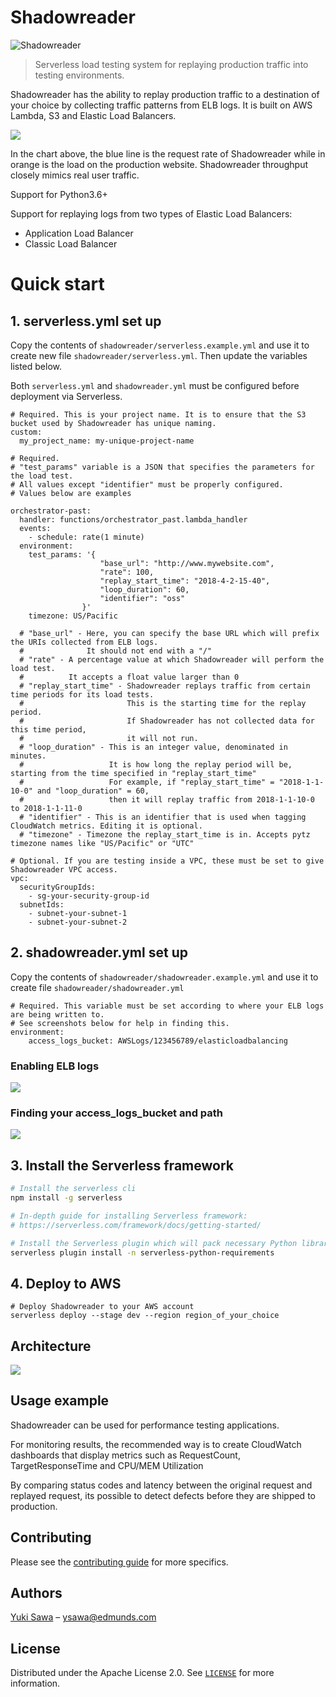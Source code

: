 # Shadowreader

![Shadowreader](imgs/shadowreader.png)

> Serverless load testing system for replaying production traffic into testing environments.

Shadowreader has the ability to replay production traffic to a destination of your choice by collecting traffic patterns from ELB logs. It is built on AWS Lambda, S3 and Elastic Load Balancers.

![](imgs/example1.png)

In the chart above, the blue line is the request rate of Shadowreader while in orange is the load on the production website. Shadowreader throughput closely mimics real user traffic.

Support for Python3.6+

Support for replaying logs from two types of Elastic Load Balancers:

- Application Load Balancer
- Classic Load Balancer

# Quick start

## 1. serverless.yml set up

Copy the contents of `shadowreader/serverless.example.yml` and use it to create new file `shadowreader/serverless.yml`. Then update the variables listed below.

Both `serverless.yml` and `shadowreader.yml` must be configured before deployment via Serverless.

```
# Required. This is your project name. It is to ensure that the S3 bucket used by Shadowreader has unique naming.
custom:
  my_project_name: my-unique-project-name
```

```
# Required.
# "test_params" variable is a JSON that specifies the parameters for the load test.
# All values except "identifier" must be properly configured.
# Values below are examples

orchestrator-past:
  handler: functions/orchestrator_past.lambda_handler
  events:
    - schedule: rate(1 minute)
  environment:
    test_params: '{
                    "base_url": "http://www.mywebsite.com",
                    "rate": 100,
                    "replay_start_time": "2018-4-2-15-40",
                    "loop_duration": 60,
                    "identifier": "oss"
                }'
    timezone: US/Pacific

  # "base_url" - Here, you can specify the base URL which will prefix the URIs collected from ELB logs.
  #              It should not end with a "/"
  # "rate" - A percentage value at which Shadowreader will perform the load test.
  #          It accepts a float value larger than 0
  # "replay_start_time" - Shadowreader replays traffic from certain time periods for its load tests.
  #                       This is the starting time for the replay period.
  #                       If Shadowreader has not collected data for this time period,
  #                       it will not run.
  # "loop_duration" - This is an integer value, denominated in minutes.
  #                   It is how long the replay period will be, starting from the time specified in "replay_start_time"
  #                   For example, if "replay_start_time" = "2018-1-1-10-0" and "loop_duration" = 60,
  #                   then it will replay traffic from 2018-1-1-10-0 to 2018-1-1-11-0
  # "identifier" - This is an identifier that is used when tagging CloudWatch metrics. Editing it is optional.
  # "timezone" - Timezone the replay_start_time is in. Accepts pytz timezone names like "US/Pacific" or "UTC"
```

```
# Optional. If you are testing inside a VPC, these must be set to give Shadowreader VPC access.
vpc:
  securityGroupIds:
    - sg-your-security-group-id
  subnetIds:
    - subnet-your-subnet-1
    - subnet-your-subnet-2
```

## 2. shadowreader.yml set up

Copy the contents of `shadowreader/shadowreader.example.yml` and use it to create file `shadowreader/shadowreader.yml`

```
# Required. This variable must be set according to where your ELB logs are being written to.
# See screenshots below for help in finding this.
environment:
    access_logs_bucket: AWSLogs/123456789/elasticloadbalancing
```

### Enabling ELB logs

![](imgs/ELB-logs-how-to.png)

### Finding your access_logs_bucket and path

![](imgs/elb-logs-2.png)

## 3. Install the Serverless framework

```sh
# Install the serverless cli
npm install -g serverless

# In-depth guide for installing Serverless framework:
# https://serverless.com/framework/docs/getting-started/

# Install the Serverless plugin which will pack necessary Python libraries
serverless plugin install -n serverless-python-requirements
```

## 4. Deploy to AWS

```
# Deploy Shadowreader to your AWS account
serverless deploy --stage dev --region region_of_your_choice
```

## Architecture

![](imgs/sr-architecture.png)

## Usage example

Shadowreader can be used for performance testing applications.

For monitoring results, the recommended way is to create CloudWatch dashboards that display metrics such as RequestCount, TargetResponseTime and CPU/MEM Utilization

By comparing status codes and latency between the original request and replayed request, its possible to detect defects before they are shipped to production.

## Contributing

Please see the [contributing guide](CONTRIBUTING.md) for more specifics.

## Authors

[Yuki Sawa](https://github.com/ysawa0) – ysawa@edmunds.com

## License

Distributed under the Apache License 2.0. See [`LICENSE`](LICENSE) for more information.
